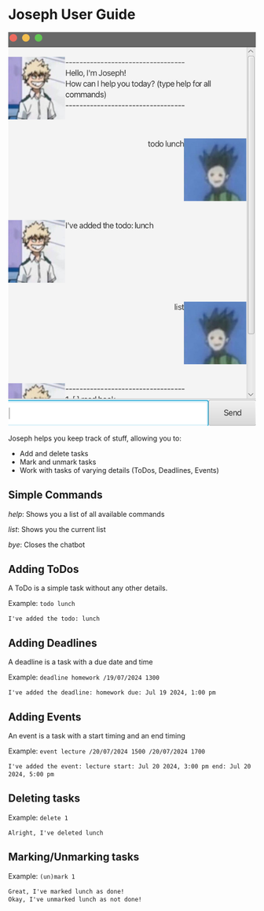 # Joseph User Guide

![Ui.png](Ui.png)

Joseph helps you keep track of stuff, allowing you to:
- Add and delete tasks
- Mark and unmark tasks
- Work with tasks of varying details (ToDos, Deadlines, Events)

## Simple Commands

*help*: Shows you a list of all available commands

*list*: Shows you the current list

*bye*: Closes the chatbot

## Adding ToDos

A ToDo is a simple task without any other details.


Example: `todo lunch`

```
I've added the todo: lunch
```

## Adding Deadlines

A deadline is a task with a due date and time

Example: `deadline homework /19/07/2024 1300`

```
I've added the deadline: homework due: Jul 19 2024, 1:00 pm
```

## Adding Events

An event is a task with a start timing and an end timing

Example: `event lecture /20/07/2024 1500 /20/07/2024 1700`

```
I've added the event: lecture start: Jul 20 2024, 3:00 pm end: Jul 20 2024, 5:00 pm
```

## Deleting tasks

Example: `delete 1`

```
Alright, I've deleted lunch
```

## Marking/Unmarking tasks

Example: `(un)mark 1`


```
Great, I've marked lunch as done!
Okay, I've unmarked lunch as not done!
```